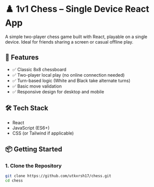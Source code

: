 # ♟️ 1v1 Chess – Single Device React App

A simple two-player chess game built with React, playable on a single device. Ideal for friends sharing a screen or casual offline play.

## 🚀 Features

- ✅ Classic 8x8 chessboard
- ✅ Two-player local play (no online connection needed)
- ✅ Turn-based logic (White and Black take alternate turns)
- ✅ Basic move validation
- ✅ Responsive design for desktop and mobile

## 🛠️ Tech Stack

- React
- JavaScript (ES6+)
- CSS (or Tailwind if applicable)

## 📦 Getting Started

### 1. Clone the Repository

```bash
git clone https://github.com/utkxrsh17/chess.git
cd chess
